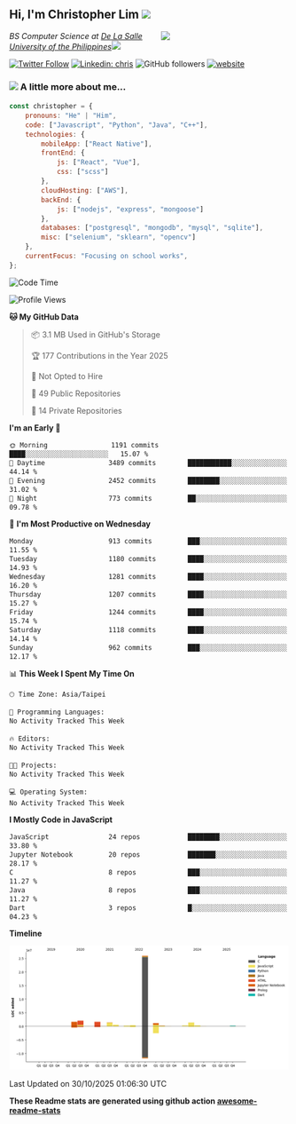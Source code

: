 <h2>Hi, I'm Christopher Lim <img src="https://media3.giphy.com/media/r3SVtaGUukD5V6UjzP/giphy.gif" width="50" /></h2>
<img align='right' src="https://media.giphy.com/media/M9gbBd9nbDrOTu1Mqx/giphy.gif" width="230">
<p><em>BS Computer Science at <a href="https://www.dlsu.edu.ph/">De La Salle University of the Philippines</a><img src="https://media.giphy.com/media/WUlplcMpOCEmTGBtBW/giphy.gif" width="30"> 
</em></p>

[![Twitter Follow](https://img.shields.io/twitter/follow/ClovesJL?label=Follow)](https://twitter.com/intent/follow?screen_name=ClovesJL)
[![Linkedin: chris](https://img.shields.io/badge/-chris-blue?style=flat-square&logo=Linkedin&logoColor=white&link=https://www.linkedin.com/in/christopher-lim-122831183/)](https://www.linkedin.com/in/christopher-lim-122831183/)
![GitHub followers](https://img.shields.io/github/followers/cc-visionary?label=Follow&style=social)
[![website](https://img.shields.io/badge/Website-46a2f1.svg?&style=flat-square&logo=Google-Chrome&logoColor=white&link=http://christopherlim.surge.sh/)](http://christopherlim.surge.sh/)

### <img src="https://media.giphy.com/media/VgCDAzcKvsR6OM0uWg/giphy.gif" width="50"> A little more about me...  

```javascript
const christopher = {
    pronouns: "He" | "Him",
    code: ["Javascript", "Python", "Java", "C++"],
    technologies: {
        mobileApp: ["React Native"],
        frontEnd: {
            js: ["React", "Vue"],
            css: ["scss"]
        },
        cloudHosting: ["AWS"],
        backEnd: {
            js: ["nodejs", "express", "mongoose"]
        },
        databases: ["postgresql", "mongodb", "mysql", "sqlite"],
        misc: ["selenium", "sklearn", "opencv"]
    },
    currentFocus: "Focusing on school works",
};
```

<!--START_SECTION:waka-->
![Code Time](http://img.shields.io/badge/Code%20Time-825%20hrs%2018%20mins-blue)

![Profile Views](http://img.shields.io/badge/Profile%20Views-0-blue)

**🐱 My GitHub Data** 

> 📦 3.1 MB Used in GitHub's Storage 
 > 
> 🏆 177 Contributions in the Year 2025
 > 
> 🚫 Not Opted to Hire
 > 
> 📜 49 Public Repositories 
 > 
> 🔑 14 Private Repositories 
 > 
**I'm an Early 🐤** 

```text
🌞 Morning                1191 commits        ████░░░░░░░░░░░░░░░░░░░░░   15.07 % 
🌆 Daytime                3489 commits        ███████████░░░░░░░░░░░░░░   44.14 % 
🌃 Evening                2452 commits        ████████░░░░░░░░░░░░░░░░░   31.02 % 
🌙 Night                  773 commits         ██░░░░░░░░░░░░░░░░░░░░░░░   09.78 % 
```
📅 **I'm Most Productive on Wednesday** 

```text
Monday                   913 commits         ███░░░░░░░░░░░░░░░░░░░░░░   11.55 % 
Tuesday                  1180 commits        ████░░░░░░░░░░░░░░░░░░░░░   14.93 % 
Wednesday                1281 commits        ████░░░░░░░░░░░░░░░░░░░░░   16.20 % 
Thursday                 1207 commits        ████░░░░░░░░░░░░░░░░░░░░░   15.27 % 
Friday                   1244 commits        ████░░░░░░░░░░░░░░░░░░░░░   15.74 % 
Saturday                 1118 commits        ████░░░░░░░░░░░░░░░░░░░░░   14.14 % 
Sunday                   962 commits         ███░░░░░░░░░░░░░░░░░░░░░░   12.17 % 
```


📊 **This Week I Spent My Time On** 

```text
🕑︎ Time Zone: Asia/Taipei

💬 Programming Languages: 
No Activity Tracked This Week

🔥 Editors: 
No Activity Tracked This Week

🐱‍💻 Projects: 
No Activity Tracked This Week

💻 Operating System: 
No Activity Tracked This Week
```

**I Mostly Code in JavaScript** 

```text
JavaScript               24 repos            ████████░░░░░░░░░░░░░░░░░   33.80 % 
Jupyter Notebook         20 repos            ███████░░░░░░░░░░░░░░░░░░   28.17 % 
C                        8 repos             ███░░░░░░░░░░░░░░░░░░░░░░   11.27 % 
Java                     8 repos             ███░░░░░░░░░░░░░░░░░░░░░░   11.27 % 
Dart                     3 repos             █░░░░░░░░░░░░░░░░░░░░░░░░   04.23 % 
```



**Timeline**

![Lines of Code chart](https://raw.githubusercontent.com/cc-visionary/cc-visionary/master/assets/bar_graph.png)


 Last Updated on 30/10/2025 01:06:30 UTC
<!--END_SECTION:waka-->

**These Readme stats are generated using github action [awesome-readme-stats](https://github.com/anmol098/waka-readme-stats)**
